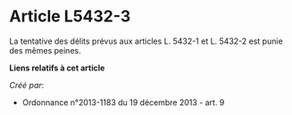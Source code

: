 # Article L5432-3

La tentative des délits prévus aux articles L. 5432-1 et L. 5432-2 est punie des mêmes peines.

**Liens relatifs à cet article**

_Créé par_:

  - Ordonnance n°2013-1183 du 19 décembre 2013 - art. 9
